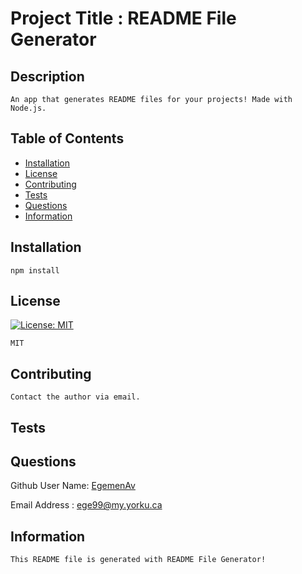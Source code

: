 
  # Project Title : README File Generator
      

  ## Description

    An app that generates README files for your projects! Made with Node.js. 


  ## Table of Contents

  * [Installation](#installation)
  * [License](#license)
  * [Contributing](#contributing)
  * [Tests](#tests)
  * [Questions](#questions)
  * [Information](#information)
     

  ## Installation

    npm install


  ## License
         
[![License: MIT](https://img.shields.io/badge/License-MIT-informational.svg)](https://opensource.org/licenses/MIT)
    
    MIT

  ## Contributing

    Contact the author via email.


  ## Tests


  ## Questions

  Github User Name:  [EgemenAv](https://github.com/EgemenAv)
    
  Email Address :   ege99@my.yorku.ca
   
    
  ## Information
     
    This README file is generated with README File Generator!
   
    